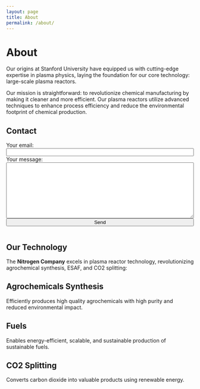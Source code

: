 ```yaml
---
layout: page
title: About
permalink: /about/
---
```


# About

Our origins at Stanford University have equipped us with cutting-edge expertise in plasma physics, laying the foundation for our core technology: large-scale plasma reactors.

Our mission is straightforward: to revolutionize chemical manufacturing by making it cleaner and more efficient. Our plasma reactors utilize advanced techniques to enhance process efficiency and reduce the environmental footprint of chemical production.

## Contact
<div style="text-align: center;">
  <form action="https://formspree.io/f/xwkgzpey" method="POST" style="display: inline-block; text-align: left; width: 100%; max-width: 600px;">
    <label for="email">Your email:</label>
    <br>
    <input type="email" id="email" name="email" required style="width: 100%;">
    <br>
    <label for="message">Your message:</label>
    <br>
    <textarea id="message" name="message" required style="width: 100%; height: 150px;"></textarea>
    <br>
    <!-- Other form fields can be added here -->
    <button type="submit" style="width: 100%;">Send</button>
  </form>
</div>



## Our Technology

The **Nitrogen Company** excels in plasma reactor technology, revolutionizing agrochemical synthesis, ESAF, and CO2 splitting:

## Agrochemicals Synthesis

Efficiently produces high quality agrochemicals with high purity and reduced environmental impact.

## Fuels

Enables energy-efficient, scalable, and sustainable production of sustainable fuels. 

## CO2 Splitting

Converts carbon dioxide into valuable products using renewable energy. 
